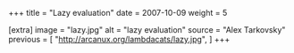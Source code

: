 +++
title = "Lazy evaluation"
date = 2007-10-09
weight = 5

[extra]
image = "lazy.jpg"
alt = "lazy evaluation"
source = "Alex Tarkovsky"
previous = [
  "http://arcanux.org/lambdacats/lazy.jpg",
]
+++

